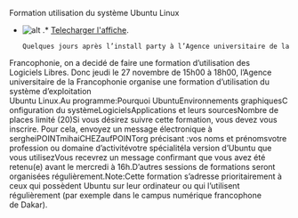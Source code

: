 
 Formation utilisation du système Ubuntu Linux
* ![alt](https://raw.github.com/Dakarlug/site-datas/master/datas/affiche_formation_ubuntu-page1-150x150.png "") .*  [Telecharger l'affiche](https://raw.github.com/Dakarlug/site-datas/master/datas/pdf "").
    
      Quelques jours après l’install party à l’Agence universitaire de la
Francophonie, on a decidé de faire une formation d’utilisation des
Logiciels Libres.
Donc jeudi le 27 novembre de 15h00 à 18h00, l’Agence universitaire
de la Francophonie organise une formation d’utilisation du système
d’exploitation Ubuntu Linux.Au programme:Pourquoi UbuntuEnvironnements graphiquesConfiguration du systèmeLogicielsApplications et leurs sourcesNombre de places limité (20)Si vous désirez suivre cette formation, vous devez vous inscrire. Pour
cela, envoyez un message électronique à sergheiPOINTmihaiCHEZaufPOINTorg précisant :vos noms et prénomsvotre profession ou domaine d’activitévotre spécialitéla version d’Ubuntu que vous utilisezVous recevrez un message confirmant que vous avez été retenu(e) avant le mercredi à 16h.D’autres sessions de formations seront organisées régulièrement.Note:Cette formation s’adresse prioritairement à ceux qui possèdent
Ubuntu sur leur ordinateur ou qui l’utilisent régulièrement (par
exemple dans le campus numérique francophone de Dakar).
    
    
    



    



    



    



    



    



 
    
     